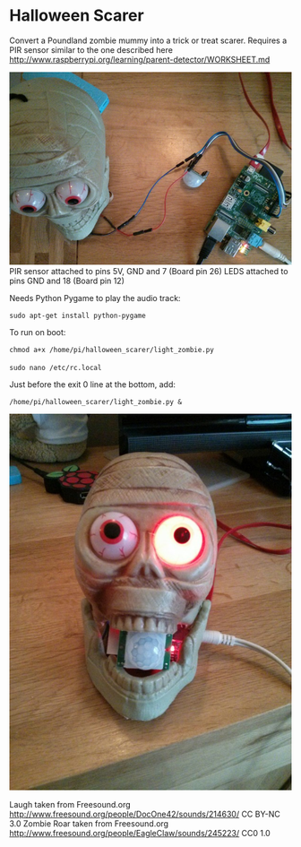 Halloween Scarer
====================

Convert a Poundland zombie mummy into a trick or treat scarer. Requires a PIR sensor similar to the one described here http://www.raspberrypi.org/learning/parent-detector/WORKSHEET.md

![](IMG_20141027_140916.jpg)
PIR sensor attached to pins 5V, GND and 7 (Board pin 26)
LEDS attached to pins GND and 18 (Board pin 12)

Needs Python Pygame to play the audio track:

    sudo apt-get install python-pygame

To run on boot:

    chmod a+x /home/pi/halloween_scarer/light_zombie.py

    sudo nano /etc/rc.local

Just before the exit 0 line at the bottom, add:

    /home/pi/halloween_scarer/light_zombie.py &


![](IMG_20141027_144523.jpg)


Laugh taken from Freesound.org
http://www.freesound.org/people/DocOne42/sounds/214630/
CC BY-NC 3.0
Zombie Roar taken from Freesound.org
http://www.freesound.org/people/EagleClaw/sounds/245223/
CC0 1.0
